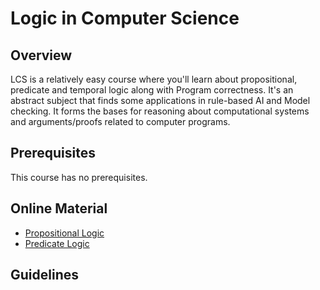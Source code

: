 # Logic in Computer Science

## Overview

LCS is a relatively easy course where you'll learn about propositional, predicate and temporal logic along with Program correctness. It's an abstract subject that finds some applications in rule-based AI and Model checking.  It forms the bases for reasoning about computational systems and arguments/proofs related to computer programs. 

## Prerequisites

This course has no prerequisites.

## Online Material
* [Propositional Logic](https://www.youtube.com/watch?v=p2b2Vb-cYCs&list=PLBlnK6fEyqRhqJPDXcvYlLfXPh37L89g3) 
* [Predicate Logic](https://www.youtube.com/watch?v=gyoqX0W-NH4&list=PLDDGPdw7e6Ag1EIznZ-m-qXu4XX3A0cIz&index=23)

## Guidelines
